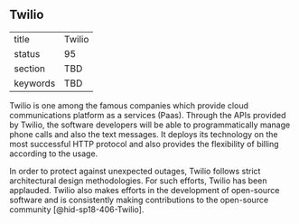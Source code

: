 ## Twilio


|          |        |
| -------- | ------ |
| title    | Twilio |
| status   | 95     |
| section  | TBD    |
| keywords | TBD    |



Twilio is one among the famous companies which provide cloud
communications platform as a services (Paas). Through the APIs provided
by Twilio, the software developers will be able to programmatically
manage phone calls and also the text messages. It deploys its technology
on the most successful HTTP protocol and also provides the flexibility
of billing according to the usage.

In order to protect against unexpected outages, Twilio follows strict
architectural design methodologies. For such efforts, Twilio has been
applauded. Twilio also makes efforts in the development of open-source
software and is consistently making contributions to the open-source
community [@hid-sp18-406-Twilio].
